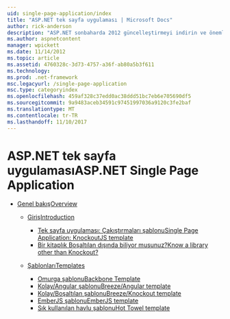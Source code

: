 ```yaml
---
uid: single-page-application/index
title: "ASP.NET tek sayfa uygulaması | Microsoft Docs"
author: rick-anderson
description: "ASP.NET sonbaharda 2012 güncelleştirmeyi indirin ve önemli istemci tarafı etkileşimler JavaScrip kullanarak uygulamaları oluşturmak için daha iyi bir uçtan uca deneyim sahibi..."
ms.author: aspnetcontent
manager: wpickett
ms.date: 11/14/2012
ms.topic: article
ms.assetid: 4760328c-3d73-4757-a36f-ab80a5b3f611
ms.technology: 
ms.prod: .net-framework
msc.legacyurl: /single-page-application
msc.type: categoryindex
ms.openlocfilehash: 459af328c37edd0ac38ddd51bc7eb6e705690df5
ms.sourcegitcommit: 9a9483aceb34591c97451997036a9120c3fe2baf
ms.translationtype: MT
ms.contentlocale: tr-TR
ms.lasthandoff: 11/10/2017
---
```

<a name="aspnet-single-page-application"></a><span data-ttu-id="d050c-103">ASP.NET tek sayfa uygulaması</span><span class="sxs-lookup"><span data-stu-id="d050c-103">ASP.NET Single Page Application</span></span>
====================
- [<span data-ttu-id="d050c-104">Genel bakış</span><span class="sxs-lookup"><span data-stu-id="d050c-104">Overview</span></span>](overview/index.md)

    - [<span data-ttu-id="d050c-105">Giriş</span><span class="sxs-lookup"><span data-stu-id="d050c-105">Introduction</span></span>](overview/introduction/index.md)

        - [<span data-ttu-id="d050c-106">Tek sayfa uygulaması: Çakıştırmaları şablonu</span><span class="sxs-lookup"><span data-stu-id="d050c-106">Single Page Application: KnockoutJS template</span></span>](overview/introduction/knockoutjs-template.md)
        - [<span data-ttu-id="d050c-107">Bir kitaplık Boşaltılan dışında biliyor musunuz?</span><span class="sxs-lookup"><span data-stu-id="d050c-107">Know a library other than Knockout?</span></span>](overview/introduction/other-libraries.md)
    - [<span data-ttu-id="d050c-108">Şablonları</span><span class="sxs-lookup"><span data-stu-id="d050c-108">Templates</span></span>](overview/templates/index.md)

        - [<span data-ttu-id="d050c-109">Omurga şablonu</span><span class="sxs-lookup"><span data-stu-id="d050c-109">Backbone Template</span></span>](overview/templates/backbonejs-template.md)
        - [<span data-ttu-id="d050c-110">Kolay/Angular şablonu</span><span class="sxs-lookup"><span data-stu-id="d050c-110">Breeze/Angular template</span></span>](overview/templates/breezeangular-template.md)
        - [<span data-ttu-id="d050c-111">Kolay/Boşaltılan şablonu</span><span class="sxs-lookup"><span data-stu-id="d050c-111">Breeze/Knockout template</span></span>](overview/templates/breezeknockout-template.md)
        - [<span data-ttu-id="d050c-112">EmberJS şablonu</span><span class="sxs-lookup"><span data-stu-id="d050c-112">EmberJS template</span></span>](overview/templates/emberjs-template.md)
        - [<span data-ttu-id="d050c-113">Sık kullanılan havlu şablonu</span><span class="sxs-lookup"><span data-stu-id="d050c-113">Hot Towel template</span></span>](overview/templates/hottowel-template.md)
